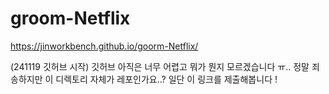 # groom-Netflix
https://jinworkbench.github.io/goorm-Netflix/ 

(241119 깃허브 시작)
깃허브 아직은 너무 어렵고 뭐가 뭔지 모르겠습니다 ㅠ..
정말 죄송하지만 이 디렉토리 자체가 레포인가요..?
일단 이 링크를 제출해봅니다 !

